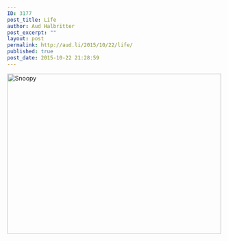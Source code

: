 ```yaml
---
ID: 3177
post_title: Life
author: Aud Halbritter
post_excerpt: ""
layout: post
permalink: http://aud.li/2015/10/22/life/
published: true
post_date: 2015-10-22 21:28:59
---
```

<a href="http://aud.li/wp-content/uploads/2015/10/Snoopy.jpg"><img class="alignnone size-medium wp-image-3178" src="http://aud.li/wp-content/uploads/2015/10/Snoopy-500x375.jpg" alt="Snoopy" width="500" height="375" /></a>